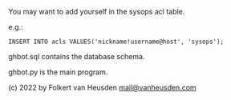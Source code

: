 You may want to add yourself in the sysops acl table.

e.g.:

    INSERT INTO acls VALUES('nickname!username@host', 'sysops');


ghbot.sql contains the database schema.


ghbot.py is the main program.


(c) 2022 by Folkert van Heusden <mail@vanheusden.com>
